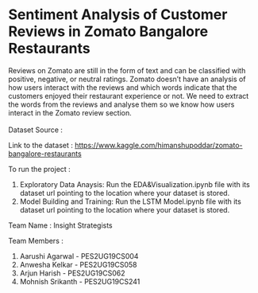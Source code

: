 # Sentiment Analysis of Customer Reviews in Zomato Bangalore Restaurants
Reviews on Zomato are still in the form of text and can be classified with positive, negative, or neutral ratings. Zomato doesn’t have an analysis of how users interact with the reviews and which words indicate that the customers enjoyed their restaurant experience or not. We need to extract the words from the reviews and analyse them so we know how users interact in the Zomato review section.<br /><br />
Dataset Source :<br />

Link to the dataset : https://www.kaggle.com/himanshupoddar/zomato-bangalore-restaurants

To run the project :
1. Exploratory Data Anaysis: Run the EDA&Visualization.ipynb file with its dataset url pointing to the location where your dataset is stored.
2. Model Building and Training: Run the LSTM Model.ipynb file with its dataset url pointing to the location where your dataset is stored.

Team Name : Insight Strategists <br />

Team Members :<br />
1. Aarushi Agarwal - PES2UG19CS004<br />
2. Anwesha Kelkar - PES2UG19CS058<br />
3. Arjun Harish - PES2UG19CS062<br />
4. Mohnish Srikanth - PES2UG19CS241<br />
